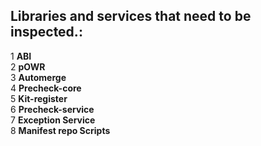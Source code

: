 ## Libraries and services that need to be inspected.:
1 **ABI** <br>
2 **pOWR** <br>
3 **Automerge** <br>
4 **Precheck-core** <br>
5 **Kit-register** <br>
6 **Precheck-service** <br>
7 **Exception Service** <br>
8 **Manifest repo Scripts** <br>

